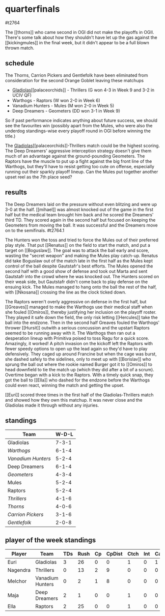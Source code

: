 # quarterfinals

#t2764

The [[thorns]] who came second in OGI did not make the playoffs in OGII. There's some talk about how they shouldn't have let up the gas against the [[kickingmules]] in the final week, but it didn't appear to be a full blown thrown match.

## schedule

The Thorns, Carrion Pickers and Gentlefolk have been eliminated from consideration for the second Orange Goblet leaving these matchups 

* [Gladiolas](../teams/gladiolas)[[palaceorchids]] - Thrillers (G won 4-3 in Week 9 and 3-2 in UCIV QF)
* Warthogs - Raptors (W won 2-0 in Week 6)
* Vanadium Hunters - Mules (M won 2-0 in Week 5)
* Deep Dreamers - Geometers (DD won 3-1 in Week 9)

So if past performance indicates anything about future success, we should see the favourites win (possibly apart from the Mules, who were also the underdog standings-wise every playoff round in OGI before winning the title.)

The [Gladiolas](palaceorchids.md)[[palaceorchids]]-Thrillers match could be the highest scoring. The Deep Dreamers' aggressive interception strategy doesn't give them much of an advantage against the ground-pounding Geometers. The Raptors have the muscle to put up a fight against the big front line of the Warthogs, but they'll have to resist getting too cute on offense, especially running out their sparkly playoff lineup. Can the Mules put together another upset reel as the 7th place seed?

## results

The Deep Dreamers laid on the pressure without even blitzing and were up 3-0 at the half. [[mihael]] was almost knocked out of the game in the first half but the medical team brought him back and he scored the Dreamers' third TD. They scored again in the second half but focused on keeping the Geometers from moving the ball. It was successful and the Dreamers move on to the semifinals. #t2764.1

The Hunters won the toss and tried to force the Mules out of their preferred play style. That put [[Renatus]] on the field to start the match, and put a target on [[Boguslaw]]. The goal was to attack the ball early and score, wasting the "secret weapon" and making the Mules play catch-up. Renatus did take Boguslaw out of the match late in the first half as the Mules kept control of the ball despite Gautstafr's best efforts. The Mules opened the second half with a good show of defense and took out Marta and sent Gautstafr into the crowd where he was knocked out. The Hunters scored on their weak side, but Gautstafr didn't come back to play defense on the ensuing kick. The Mules managed to hang onto the ball the rest of the half, with [[Nkosana]] crossing the line as the clock ticked down.

The Raptors weren't overly aggressive on defense in the first half, but [[Greaves]] managed to make the Warthogs use their medical staff when she fouled [[Omiros]], thereby justifying her inclusion on the playoff roster. They played it safe down the field, the only risk letting [[Hercules]] take the ball into the endzone. Then in the second half Greaves fouled the Warthogs' thrower [[Hursit]] outwith a serious concussion and the upstart Raptors seemed to be running away with it. The Warthogs then ran out a desperation lineup with Primitiva poised to toss Ragu for a quick score. Amazingly, it worked! A pitch invasion on the kickoff left the Raptors with fewer speedy options to open up the lead again so they'd have to play defensively. They caged up around Francine but when the cage was burst, she dashed safely to the sidelines, only to meet up with [[Borislav]] who sprung the ball out where the rookie named Burger got it to [[Omiros]] to head downfield to tie the match up (which they did after a bit of a scrum). Overtime began with a kick to the Raptors. With a timely quick snap, they got the ball to [[Ella]] who dashed for the endzone before the Warthogs could even react, winning the match and getting the upset.

[[Euri]] scored three times in the first half of the Gladiolas-Thrillers match and showed how they own this matchup. It was never close and the Gladiolas made it through without any injuries.

## standings

| Team | W-D-L |
|-------|-----|
| Gladiolas | 7-3-1 |
| *Warthogs* | 6-1-4 |
| *Vanadium Hunters* | 5-2-4 |
| Deep Dreamers | 6-1-4 |
| *Geometers* | 4-3-4 |
| Mules | 5-2-4 |
| Raptors | 5-2-4 |
| *Thrillers* | 4-1-6 |
| *Thorns* | 4-0-6 |
| *Carrion Pickers* | 3-1-6 |
| *Gentlefolk* | 2-0-8 |

## player of the week standings

| Player            | Team             | TDs  | Rush | Cp   | CpDist | Ctch | Int | Cas  | Blck | Sck | MVP | SPP  |
|-------------------|------------------|------|------|------|----------|---------|---|---|--------|-------|------|------|
| Euri     | Gladiolas        |    3 |   26 |    0 |      0 |    1 |    0 |    1 |    1 |    0 |    0 |   11 |
| Nagendra | Thrillers        |    0 |   13 |    2 |      9 |    0 |    0 |    0 |    0 |    0 |    1 |    7 |
| Melchor  | Vanadium Hunters |    0 |    2 |    1 |      8 |    0 |    0 |    0 |    0 |    0 |    1 |    6 |
| Maja     | Deep Dreamers    |    2 |    1 |    0 |      0 |    1 |    0 |    0 |    9 |    1 |    0 |    6 |
| Ella     | Raptors          |    2 |   25 |    0 |      0 |    1 |    0 |    0 |    0 |    0 |    0 |    6 |

